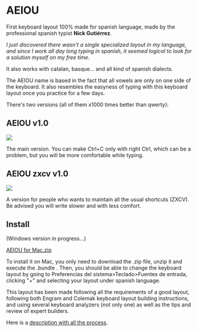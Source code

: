 # AEIOU
First keyboard layout 100% made for spanish language, made by the professional spanish typist **Nick Gutiérrez**. 

*I just discovered there wasn't a single specialized layout in my language, and since I work all day long typing in spanish, it seemed logical to look for a solution myself on my free time.*

It also works with catalan, basque... and all kind of spanish dialects. 

The AEIOU name is based in the fact that all vowels are only on one side of the keyboard. It also resembles the easyness of typing with this keyboard layout once you practice for a few days. 

There's two versions (all of them x1000 times better than qwerty):

## AEIOU v1.0
![](https://preview.redd.it/tjxi8xiyrqb71.png?width=306&format=png&auto=webp&s=15b5b05aaccaeedaec03f1bcc3c7bc1a9e9ade4c)

The main version. You can make Ctrl+C only with right Ctrl, which can be a problem, but you will be more comfortable while typing.

## AEIOU zxcv v1.0
![](https://preview.redd.it/zxr6bha0sqb71.png?width=302&format=png&auto=webp&s=f86f6dc422812cfe2fe60fd0984670e61b698af5)

A version for people who wants to maintain all the usual shortcuts (ZXCV). Be advised you will write slower and with less comfort.

## Install
(Windows version in progress...)

[AEIOU for Mac.zip](https://github.com/NickG13/AEIOU/files/6834569/AEIOU.for.Mac.zip)

To install it on Mac, you only need to download the .zip file, unzip it and execute the .bundle . Then, you should be able to change the keyboard layout by going to Preferencias del sistema>Teclado>Fuentes de entrada, clicking "+" and selecting your layout under spanish language.

This layout has been made following all the requirements of a good layout, following both Engram and Colemak keyboard layout building instructions, and using several keyboard analyzers (not only one) as well as the tips and review of expert builders.

Here is a [description with all the process](https://www.reddit.com/r/KeyboardLayouts/comments/oja9oh/why_are_there_no_spanish_layouts/).
